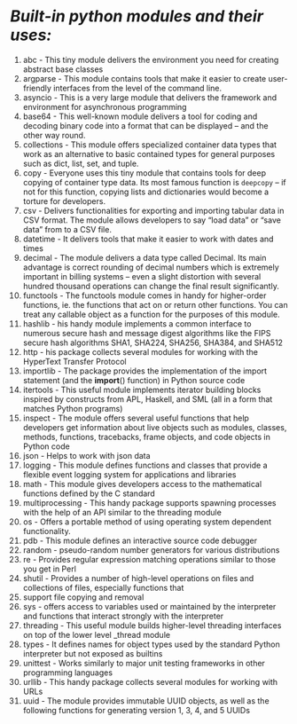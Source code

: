 # ***Built-in python modules and their uses:***

1. abc				- This tiny module delivers the environment you need for creating abstract base classes
2. argparse		- This module contains tools that make it easier to create user-friendly interfaces from the level of the  command line.
3. asyncio			- This is a very large module that delivers the framework and environment for asynchronous programming
4. base64			- This well-known module delivers a tool for coding and decoding binary code into a format that can be displayed – and the other way round.
5. collections		- This module offers specialized container data types that work as an alternative to basic contained types for general purposes such as dict, list, set, and tuple.
6. copy			- Everyone uses this tiny module that contains tools for deep copying of container type data. Its most famous function is `deepcopy` – if not for this function, copying lists and dictionaries would become a torture for developers.
7. csv				- Delivers functionalities for exporting and importing tabular data in CSV format. The module allows developers to say “load data” or “save data” from to a CSV file.
8. datetime		- It delivers tools that make it easier to work with dates and times
9. decimal 		- The module delivers a data type called Decimal. Its main advantage is correct rounding of decimal numbers which is extremely important in billing systems – even a slight distortion with several hundred thousand operations can change the final result significantly.
10. functools		- The functools module comes in handy for higher-order functions, ie. the functions that act on or return other functions. You can treat any callable object as a function for the purposes of this module.
11. hashlib			- his handy module implements a common interface to numerous secure hash and message digest algorithms like the FIPS secure hash algorithms SHA1, SHA224, SHA256, SHA384, and SHA512
12. http			- his package collects several modules for working with the HyperText Transfer Protocol 
13. importlib 		- The package provides the implementation of the import statement (and the __import__() function) in Python source code
14. itertools		- This useful module implements iterator building blocks inspired by constructs from APL, Haskell, and SML (all in a form that matches Python programs)
15. inspect 		- The module offers several useful functions that help developers get information about live objects such as modules, classes, methods, functions, tracebacks, frame objects, and code objects in Python code
16. json			- Helps to work with json data
17. logging			- This module defines functions and classes that provide a flexible event logging system for applications and libraries
18. math			- This module gives developers access to the mathematical functions defined by the C standard
19. multiprocessing	- This handy package supports spawning processes with the help of an API similar to the threading module
20. os				- Offers a portable method of using operating system dependent functionality.
21. pdb				- This module defines an interactive source code debugger
22. random			- pseudo-random number generators for various distributions
23. re				- Provides regular expression matching operations similar to those you get in Perl
24. shutil			- Provides a number of high-level operations on files and collections of files, especially functions that
25. support file copying and removal
26. sys				- offers access to variables used or maintained by the interpreter and functions that interact strongly with the interpreter
27. threading		- This useful module builds higher-level threading interfaces on top of the lower level _thread module
28. types			- It defines names for object types used by the standard Python interpreter but not exposed as builtins
29. unittest		- Works similarly to major unit testing frameworks in other programming languages
30. urllib			- This handy package collects several modules for working with URLs
31. uuid			- The module provides immutable UUID objects, as well as the following functions for generating version 1, 3, 4, and 5 UUIDs